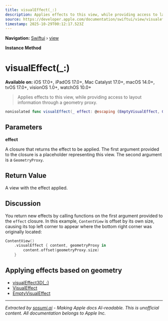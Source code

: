 ```yaml
---
title: visualEffect(_:)
description: Applies effects to this view, while providing access to layout information through a geometry proxy.
source: https://developer.apple.com/documentation/swiftui/view/visualeffect(_:)
timestamp: 2025-10-29T00:12:17.523Z
---
```


**Navigation:** [Swiftui](/documentation/swiftui) › [view](/documentation/swiftui/view)

**Instance Method**

# visualEffect(_:)

**Available on:** iOS 17.0+, iPadOS 17.0+, Mac Catalyst 17.0+, macOS 14.0+, tvOS 17.0+, visionOS 1.0+, watchOS 10.0+

> Applies effects to this view, while providing access to layout information through a geometry proxy.

```swift
nonisolated func visualEffect(_ effect: @escaping (EmptyVisualEffect, GeometryProxy) -> some VisualEffect) -> some View
```

## Parameters

**effect**

A closure that returns the effect to be applied. The first argument provided to the closure is a placeholder representing this view. The second argument is a `GeometryProxy`.



## Return Value

A view with the effect applied.

## Discussion

You return new effects by calling functions on the first argument provided to the `effect` closure. In this example, `ContentView` is offset by its own size, causing its top left corner to appear where the bottom right corner was originally located:

```swift
ContentView()
    .visualEffect { content, geometryProxy in
        content.offset(geometryProxy.size)
    }
```

## Applying effects based on geometry

- [visualEffect3D(_:)](/documentation/swiftui/view/visualeffect3d(_:))
- [VisualEffect](/documentation/swiftui/visualeffect)
- [EmptyVisualEffect](/documentation/swiftui/emptyvisualeffect)

---

*Extracted by [sosumi.ai](https://sosumi.ai) - Making Apple docs AI-readable.*
*This is unofficial content. All documentation belongs to Apple Inc.*
